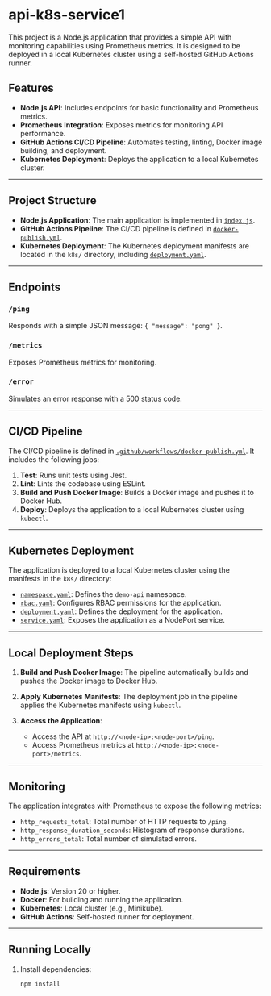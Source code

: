 # api-k8s-service1

This project is a Node.js application that provides a simple API with monitoring capabilities using Prometheus metrics. It is designed to be deployed in a local Kubernetes cluster using a self-hosted GitHub Actions runner.

## Features

- **Node.js API**: Includes endpoints for basic functionality and Prometheus metrics.
- **Prometheus Integration**: Exposes metrics for monitoring API performance.
- **GitHub Actions CI/CD Pipeline**: Automates testing, linting, Docker image building, and deployment.
- **Kubernetes Deployment**: Deploys the application to a local Kubernetes cluster.

---

## Project Structure

- **Node.js Application**: The main application is implemented in [`index.js`](#file:index.js).
- **GitHub Actions Pipeline**: The CI/CD pipeline is defined in [`docker-publish.yml`](#file:docker-publish.yml).
- **Kubernetes Deployment**: The Kubernetes deployment manifests are located in the `k8s/` directory, including [`deployment.yaml`](#file:deployment.yaml).

---

## Endpoints

### `/ping`
Responds with a simple JSON message: `{ "message": "pong" }`.

### `/metrics`
Exposes Prometheus metrics for monitoring.

### `/error`
Simulates an error response with a 500 status code.

---

## CI/CD Pipeline

The CI/CD pipeline is defined in [`.github/workflows/docker-publish.yml`](#file:docker-publish.yml). It includes the following jobs:

1. **Test**: Runs unit tests using Jest.
2. **Lint**: Lints the codebase using ESLint.
3. **Build and Push Docker Image**: Builds a Docker image and pushes it to Docker Hub.
4. **Deploy**: Deploys the application to a local Kubernetes cluster using `kubectl`.

---

## Kubernetes Deployment

The application is deployed to a local Kubernetes cluster using the manifests in the `k8s/` directory:

- [`namespace.yaml`](k8s/namespace.yaml): Defines the `demo-api` namespace.
- [`rbac.yaml`](k8s/rbac.yaml): Configures RBAC permissions for the application.
- [`deployment.yaml`](#file:deployment.yaml): Defines the deployment for the application.
- [`service.yaml`](k8s/service.yaml): Exposes the application as a NodePort service.

---

## Local Deployment Steps

1. **Build and Push Docker Image**:
   The pipeline automatically builds and pushes the Docker image to Docker Hub.

2. **Apply Kubernetes Manifests**:
   The deployment job in the pipeline applies the Kubernetes manifests using `kubectl`.

3. **Access the Application**:
   - Access the API at `http://<node-ip>:<node-port>/ping`.
   - Access Prometheus metrics at `http://<node-ip>:<node-port>/metrics`.

---

## Monitoring

The application integrates with Prometheus to expose the following metrics:

- `http_requests_total`: Total number of HTTP requests to `/ping`.
- `http_response_duration_seconds`: Histogram of response durations.
- `http_errors_total`: Total number of simulated errors.

---

## Requirements

- **Node.js**: Version 20 or higher.
- **Docker**: For building and running the application.
- **Kubernetes**: Local cluster (e.g., Minikube).
- **GitHub Actions**: Self-hosted runner for deployment.

---

## Running Locally

1. Install dependencies:
   ```sh
   npm install